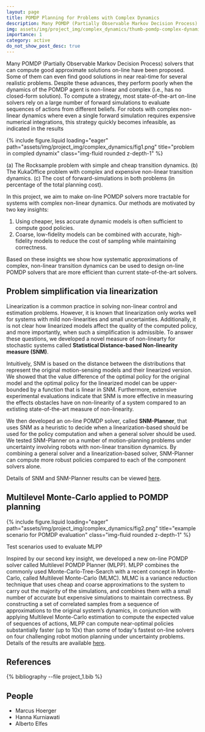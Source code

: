 ```yaml
---
layout: page
title: POMDP Planning for Problems with Complex Dynamics
description: Many POMDP (Partially Observable Markov Decision Process) solvers that can compute good approximate solutions on-line have been proposed. Some of them can even find good solutions in near real-time for several realistic problems. In this project, we aim to make on-line POMDP solvers more tractable for systems with complex non-linear dynamics.
img: assets/img/project_img/complex_dynamics/thumb-pomdp-complex-dynamics.png
importance: 1
category: active
do_not_show_post_desc: true
---
```


<p class="text-justify">
Many POMDP (Partially Observable Markov Decision Process) solvers that can compute good approximate solutions on-line have been proposed. Some of them can even find good solutions in near real-time for several realistic problems. Despite these advances, they perform poorly when the dynamics of the POMDP agent is non-linear and complex (i.e., has no closed-form solution). To compute a strategy, most state-of-the-art on-line solvers rely on a large number of forward simulations to evaluate sequences of actions from different beliefs. For robots with complex non-linear dynamics where even a single forward simulation requires expensive numerical integrations, this strategy quickly becomes infeasible, as indicated in the results
</p>

{% include figure.liquid loading="eager" path="assets/img/project_img/complex_dynamics/fig1.png" title="problem in compled dynamix" class="img-fluid rounded z-depth-1" %}


<div class="caption">
    (a) The Rocksample problem with simple and cheap transition dynamics. (b) The KukaOffice problem with complex and expensive non-linear transition dynamics. (c) The cost of forward-simulations in both problems (in percentage of the total planning cost).
</div>

<p class="text-justify">
In this project, we aim to make on-line POMDP solvers more tractable for systems with complex non-linear dynamics. Our methods are motivated by two key insights:
</p>

<ol type="1">
<li>Using cheaper, less accurate dynamic models is often sufficient to compute good policies.</li>
<li>Coarse, low-fidelity models can be combined with accurate, high-fidelity models to reduce the cost of sampling while maintaining correctness.</li>
</ol>

<p class="text-justify">
Based on these insights we show how systematic approximations of complex, non-linear transition dynamics can be used to design on-line POMDP solvers that are more efficient than current state-of-the-art solvers.
</p>

<h2>
Problem simplification via linearization
</h2> 

<p class="text-justify">
Linearization is a common practice in solving non-linear control and estimation problems. However, it is known that linearization only works well for systems with mild non-linearities and small uncertainties. Additionally, it is not clear how linearized models affect the quality of the computed policy, and more importantly, when such a simplification is admissible. To answer these questions, we developed a novel measure of non-linearty for stochastic systems called <strong>Statistical Distance-based Non-linearity measure (SNM)</strong>.

Intuitively, SNM is based on the distance between the distributions that represent the original motion-sensing models and their linearized version. We showed that the value difference of the optimal policy for the original model and the optimal policy for the linearized model can be upper-bounded by a function that is linear in SNM. Furthermore, extensive experimental evaluations indicate that SNM is more effective in measuring the effects obstacles have on non-linearity of a system compared to an extisting state-of-the-art measure of non-linearity.

We then developed an on-line POMDP solver, called <strong>SNM-Planner</strong>, that uses SNM as a heuristic to decide when a linearization-based should be used for the policy computation and when a general solver should be used. We tested SNM-Planner on a number of motion-planning problems under uncertainty involving robots with non-linear transition dynamics. By combining a general solver and a linearization-based solver, SNM-Planner can compute more robust policies compared to each of the component solvers alone.

Details of SNM and SNM-Planner results can be viewed <a target="_blank" href="/assets/pdf/papers/wafr16_linearization.pdf" >here</a>.
</p>

<h2>
Multilevel Monte-Carlo applied to POMDP planning
</h2>

{% include figure.liquid loading="eager" path="assets/img/project_img/complex_dynamics/fig2.png" title="example scenario for POMDP evaluation" class="img-fluid rounded z-depth-1" %}

<div class="caption">
Test scenarios used to evaluate MLPP
</div> 

<p class="text-justify">
Inspired by our second key insight, we developed a new on-line POMDP solver called Multilevel POMDP Planner (MLPP). MLPP combines the commonly used Monte-Carlo-Tree-Search with a recent concept in Monte-Carlo, called Multilevel Monte-Carlo (MLMC). MLMC is a variance reduction technique that uses cheap and coarse approximations to the system to carry out the majority of the simulations, and combines them with a small number of accurate but expensive simulations to maintain correctness. By constructing a set of correlated samples from a sequence of approximations to the original system’s dynamics, in conjunction with applying Multilevel Monte-Carlo estimation to compute the expected value of sequences of actions, MLPP can compute near-optimal policies substantially faster (up to 10x) than some of today's fastest on-line solvers on four challenging robot motion planning under uncertainty problems. Details of the results are available <a target="_blank" href="/assets/pdf/papers/isrr19_mlmc.pdf" >here</a>.
<p>

<h2> References </h2>

<div class="publications">
   {% bibliography --file project_1.bib %}
</div>

<h2> People </h2>
<ul>
    <li>Marcus Hoerger</li>
    <li>Hanna Kurniawati</li>
    <li>Alberto Elfes</li>
</ul>
